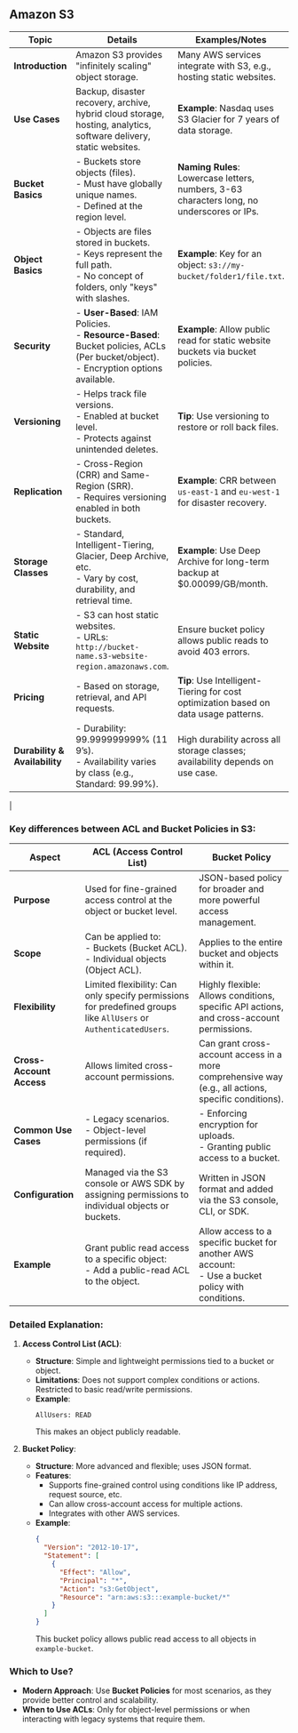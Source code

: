## Amazon S3

| **Topic**               | **Details**                                                                                                                                      | **Examples/Notes**                                                                                 |
|--------------------------|--------------------------------------------------------------------------------------------------------------------------------------------------|----------------------------------------------------------------------------------------------------|
| **Introduction**        | Amazon S3 provides "infinitely scaling" object storage.                                                                                         | Many AWS services integrate with S3, e.g., hosting static websites.                              |
| **Use Cases**           | Backup, disaster recovery, archive, hybrid cloud storage, hosting, analytics, software delivery, static websites.                              | **Example**: Nasdaq uses S3 Glacier for 7 years of data storage.                                 |
| **Bucket Basics**       | - Buckets store objects (files). <br> - Must have globally unique names. <br> - Defined at the region level.                                     | **Naming Rules**: Lowercase letters, numbers, 3-63 characters long, no underscores or IPs.       |
| **Object Basics**       | - Objects are files stored in buckets. <br> - Keys represent the full path. <br> - No concept of folders, only "keys" with slashes.             | **Example**: Key for an object: `s3://my-bucket/folder1/file.txt`.                               |
| **Security**            | - **User-Based**: IAM Policies. <br> - **Resource-Based**: Bucket policies, ACLs (Per bucket/object). <br> - Encryption options available.                         | **Example**: Allow public read for static website buckets via bucket policies.                   |
| **Versioning**          | - Helps track file versions. <br> - Enabled at bucket level. <br> - Protects against unintended deletes.                                        | **Tip**: Use versioning to restore or roll back files.                                            |
| **Replication**         | - Cross-Region (CRR) and Same-Region (SRR). <br> - Requires versioning enabled in both buckets.                                                 | **Example**: CRR between `us-east-1` and `eu-west-1` for disaster recovery.                      |
| **Storage Classes**     | - Standard, Intelligent-Tiering, Glacier, Deep Archive, etc. <br> - Vary by cost, durability, and retrieval time.                               | **Example**: Use Deep Archive for long-term backup at $0.00099/GB/month.                         |
| **Static Website**      | - S3 can host static websites. <br> - URLs: `http://bucket-name.s3-website-region.amazonaws.com`.                                                | Ensure bucket policy allows public reads to avoid 403 errors.                                    |
| **Pricing**             | - Based on storage, retrieval, and API requests.                                                                                               | **Tip**: Use Intelligent-Tiering for cost optimization based on data usage patterns.             |
| **Durability & Availability** | - Durability: 99.999999999% (11 9’s). <br> - Availability varies by class (e.g., Standard: 99.99%).                                         | High durability across all storage classes; availability depends on use case.                    |
| 

### **Key differences** between **ACL** and **Bucket Policies** in S3:

| **Aspect**             | **ACL (Access Control List)**                                                                                          | **Bucket Policy**                                                                                      |
|------------------------|------------------------------------------------------------------------------------------------------------------------|--------------------------------------------------------------------------------------------------------|
| **Purpose**            | Used for fine-grained access control at the object or bucket level.                                                    | JSON-based policy for broader and more powerful access management.                                    |
| **Scope**              | Can be applied to: <br> - Buckets (Bucket ACL). <br> - Individual objects (Object ACL).                                | Applies to the entire bucket and objects within it.                                                   |
| **Flexibility**        | Limited flexibility: Can only specify permissions for predefined groups like `AllUsers` or `AuthenticatedUsers`.       | Highly flexible: Allows conditions, specific API actions, and cross-account permissions.              |
| **Cross-Account Access** | Allows limited cross-account permissions.                                                                             | Can grant cross-account access in a more comprehensive way (e.g., all actions, specific conditions).  |
| **Common Use Cases**   | - Legacy scenarios. <br> - Object-level permissions (if required).                                                     | - Enforcing encryption for uploads. <br> - Granting public access to a bucket.                        |
| **Configuration**      | Managed via the S3 console or AWS SDK by assigning permissions to individual objects or buckets.                       | Written in JSON format and added via the S3 console, CLI, or SDK.                                     |
| **Example**            | Grant public read access to a specific object: <br> - Add a public-read ACL to the object.                             | Allow access to a specific bucket for another AWS account: <br> - Use a bucket policy with conditions.|

### **Detailed Explanation:**

1. **Access Control List (ACL)**:
   - **Structure**: Simple and lightweight permissions tied to a bucket or object.
   - **Limitations**: Does not support complex conditions or actions. Restricted to basic read/write permissions.
   - **Example**:
     ```plaintext
     AllUsers: READ
     ```
     This makes an object publicly readable.

2. **Bucket Policy**:
   - **Structure**: More advanced and flexible; uses JSON format.
   - **Features**:
     - Supports fine-grained control using conditions like IP address, request source, etc.
     - Can allow cross-account access for multiple actions.
     - Integrates with other AWS services.
   - **Example**:
     ```json
     {
       "Version": "2012-10-17",
       "Statement": [
         {
           "Effect": "Allow",
           "Principal": "*",
           "Action": "s3:GetObject",
           "Resource": "arn:aws:s3:::example-bucket/*"
         }
       ]
     }
     ```
     This bucket policy allows public read access to all objects in `example-bucket`.

### **Which to Use?**
- **Modern Approach**: Use **Bucket Policies** for most scenarios, as they provide better control and scalability.
- **When to Use ACLs**: Only for object-level permissions or when interacting with legacy systems that require them. 